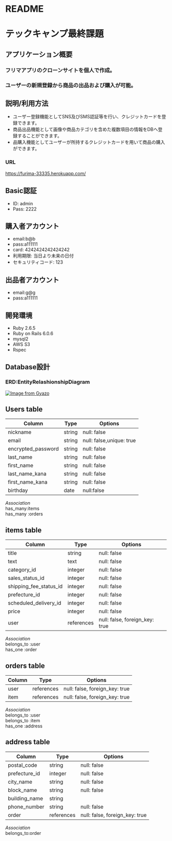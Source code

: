 # README

# テックキャンプ最終課題

## アプリケーション概要
### フリマアプリのクローンサイトを個人で作成。
### ユーザーの新規登録から商品の出品および購入が可能。


## 説明/利用方法
* ユーザー登録機能としてSNS及びSMS認証等を行い、クレジットカードを登録できます。
* 商品出品機能として画像や商品カテゴリを含めた複数項目の情報をDBへ登録することができます。
* 品購入機能としてユーザーが所持するクレジットカードを用いて商品の購入ができます。

### URL
https://furima-33335.herokuapp.com/

## Basic認証
* ID: admin
* Pass: 2222

## 購入者アカウント
* email:b@b
* pass:a111111
* card: 4242424242424242
* 利用期限: 当日より未来の日付
* セキュリティコード: 123

## 出品者アカウント
* email:g@g
* pass:a111111

## 開発環境
* Ruby 2.6.5
* Ruby on Rails 6.0.6
* mysql2
* AWS S3
* Rspec


## Database設計
### ERD:EntityRelashionshipDiagram
[![Image from Gyazo](https://i.gyazo.com/e8aad85465ed2f152a7e167c4bc0507a.png)](https://gyazo.com/e8aad85465ed2f152a7e167c4bc0507a)


## Users table
|Column|Type|Options|
|------|-----|-----|
|nickname    |string      |null: false|
|email|string|null: false,unique: true|
|encrypted_password|string|null: false|
|last_name   |string      |null: false|
|first_name  |string      |null: false|
|last_name_kana|string    |null: false|
|first_name_kana|string   |null: false|
|birthday     |date       |null:false|  

*Association*  
has_many:items  
has_many :orders  

## items table
|Column|Type|Options|
|------|-----|-----|
|title                   |string    |null: false|
|text                    |text      |null: false|
|category_id             |integer   |null: false
|sales_status_id         |integer   |null: false|
|shipping_fee_status_id  |integer   |null: false|
|prefecture_id           |integer   |null: false|
|scheduled_delivery_id   |integer   |null: false|
|price                   |integer   |null: false|
|user                    |references|null: false, foreign_key: true|  

*Association*  
belongs_to :user  
has_one :order  

## orders table
|Column|Type|Options|
|------|-----|-----|
|user|references|null: false, foreign_key: true|
|item|references|null: false, foreign_key: true|  

*Association*  
belongs_to :user  
belongs_to :item  
has_one :address  

## address table
|Column|Type|Options|
|------|-----|-----|
|postal_code|string   |null: false|
|prefecture_id|integer|null: false|
|city_name|string     |null: false|
|block_name|string    |null: false|
|building_name        |string|
|phone_number|string  |null: false|
|order|references     |null: false, foreign_key: true|  

*Association*  
belongs_to:order  


